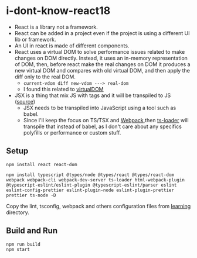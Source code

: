 # i-dont-know-react18

* React is a library not a framework.
* React can be added in a project even if the project is using a different UI lib or framework.
* An UI in react is made of different components.
* React uses a virtual DOM to solve performance issues related to make changes on DOM directly. Instead, it uses an in-memory representation of DOM, then, before react make the real changes on DOM it produces a new virtual DOM and compares with old virtual DOM, and then apply the diff only to the real DOM.
  * `current-vdom diff new-vdom ---> real-dom`
  * I found this related to [virtualDOM](https://indepth.dev/posts/1501/exploring-how-virtual-dom-is-implemented-in-react)
* JSX is a thing that mix JS with tags and it will be transpiled to JS ([source](https://facebook.github.io/jsx/))
  * JSX needs to be transpiled into JavaScript using a tool such as babel.
  * Since I'll keep the focus on TS/TSX and [Webpack](https://github.com/martelinho-de-ouro/i-dont-know-webpack5),then [ts-loader](https://github.com/TypeStrong/ts-loader) will transpile that instead of babel, as I don't care about any specifics polyfills or performance or custom stuff.

## Setup

```console
npm install react react-dom
```

```console
npm install typescript @types/node @types/react @types/react-dom webpack webpack-cli webpack-dev-server ts-loader html-webpack-plugin @typescript-eslint/eslint-plugin @typescript-eslint/parser eslint eslint-config-prettier eslint-plugin-node eslint-plugin-prettier prettier ts-node -D
```

Copy the lint, tsconfig, webpack and others configuration files from [learning](./learning) directory.

## Build and Run

```console
npm run build
npm start
```
